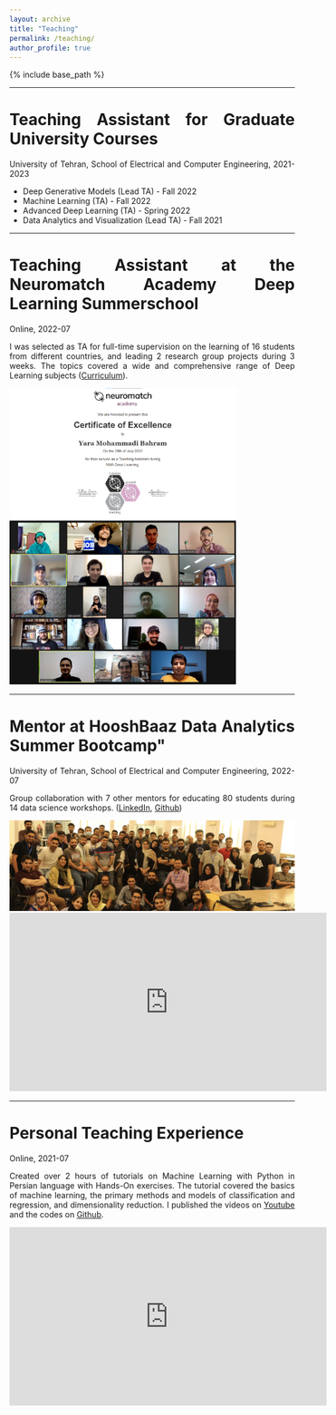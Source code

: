 ```yaml
---
layout: archive
title: "Teaching"
permalink: /teaching/
author_profile: true
---
```


{% include base_path %}

<style>body {text-align: justify}</style>

-----------------

# Teaching Assistant for Graduate University Courses

University of Tehran, School of Electrical and Computer Engineering, 2021-2023

- Deep Generative Models (Lead TA) - Fall 2022
- Machine Learning (TA) - Fall 2022
- Advanced Deep Learning (TA) - Spring 2022
- Data Analytics and Visualization (Lead TA) - Fall 2021

-----------------

# Teaching Assistant at the Neuromatch Academy Deep Learning Summerschool
Online, 2022-07

I was selected as TA for full-time supervision on the learning of 16 students from
different countries, and leading 2 research group projects during 3 weeks. The topics covered a wide and comprehensive range of Deep Learning subjects ([Curriculum](https://deeplearning.neuromatch.io/tutorials/intro.html)).

<img src="../files/neuromatch.png" width="400"><img src="../files/ceplinai.png" width="400">

-----------------

# Mentor at HooshBaaz Data Analytics Summer Bootcamp"

University of Tehran, School of Electrical and Computer Engineering, 2022-07

Group collaboration with 7 other mentors for educating 80 students during 14 data science workshops. ([LinkedIn](https://www.linkedin.com/company/ut-openai-summerschool/), [Github](https://github.com/HooshBaaz/2022_DataAnalytics_SummerSchool))

<img src="../files/hooshbaaz.png" width="800"/>
<iframe width="560" height="315" src="https://www.youtube.com/embed/qPlnH-qpHmo?si=B4_4AyphB02F7Za4" title="YouTube video player" frameborder="0" allow="accelerometer; autoplay; clipboard-write; encrypted-media; gyroscope; picture-in-picture; web-share" allowfullscreen></iframe>

-----------------

# Personal Teaching Experience
Online, 2021-07

Created over 2 hours of tutorials on Machine Learning with Python in Persian language with Hands-On exercises. The tutorial covered the basics of machine learning, the primary methods and models of classification and regression, and dimensionality reduction. I published the videos on [Youtube](https://www.youtube.com/watch?v=qgw1zjj8fyc&list=PL2_W-QFuPimVkqWnFnSf-kOWtrGs1avpO) and the codes on [Github](https://github.com/yaramohamadi/Machine_Learning_intro).

<iframe width="560" height="315" src="https://www.youtube.com/embed/qgw1zjj8fyc?si=TUCi8UCjIfDabyWw" title="YouTube video player" frameborder="0" allow="accelerometer; autoplay; clipboard-write; encrypted-media; gyroscope; picture-in-picture; web-share" allowfullscreen></iframe>


<!---
{% for post in site.teaching reversed %}
  {% include archive-single.html %}
{% endfor %}
-->






